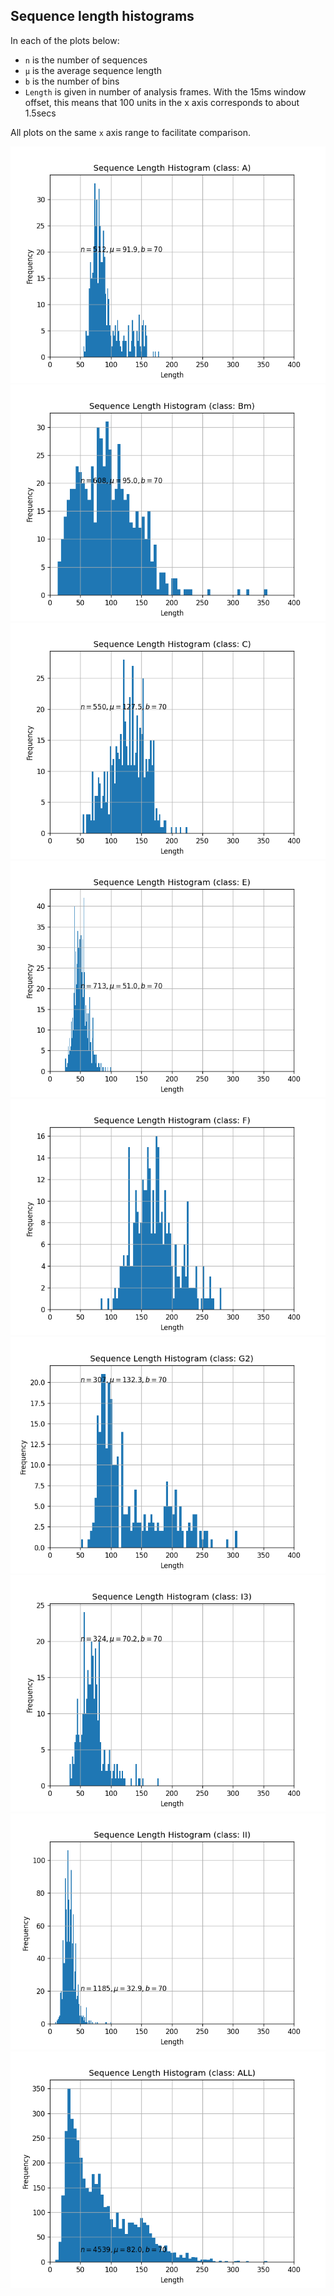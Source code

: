 ## Sequence length histograms

In each of the plots below:

- `n` is the number of sequences
- `µ` is the average sequence length
- `b` is the number of bins
- `Length` is given in number of analysis frames.
  With the 15ms window offset, this means that
  100 units in the x axis corresponds to about 1.5secs

All plots on the same `x` axis range to facilitate comparison.

![](seq-lengths-M2048-A.csv-histogram.png)
![](seq-lengths-M2048-Bm.csv-histogram.png)
![](seq-lengths-M2048-C.csv-histogram.png)
![](seq-lengths-M2048-E.csv-histogram.png)
![](seq-lengths-M2048-F.csv-histogram.png)
![](seq-lengths-M2048-G2.csv-histogram.png)
![](seq-lengths-M2048-I3.csv-histogram.png)
![](seq-lengths-M2048-II.csv-histogram.png)
![](seq-lengths-M2048.csv-histogram.png)
